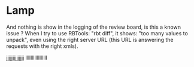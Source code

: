 Lamp
====

And nothing is show in the logging of the review board, is this a known issue ? When I try to use RBTools: "rbt diff", it shows: "too many values to unpack", even using the right server URL (this URL is answering the requests with the right xmls).


jjjjjjjjjjjjjj
lllllllllllllllll

